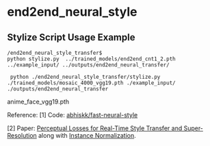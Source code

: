 # end2end_neural_style



## Stylize Script Usage Example
```
/end2end_neural_style_transfer$ 
python stylize.py  ../trained_models/end2end_cnt1_2.pth ../example_input/ ../outputs/end2end_neural_transfer/      

 python ./end2end_neural_style_transfer/stylize.py ./trained_models/mosaic_4000_vgg19.pth ./example_input/ ./outputs/end2end_neural_transfer 
```
anime_face_vgg19.pth


Reference: 
[1] Code: [abhiskk/fast-neural-style](https://github.com/abhiskk/fast-neural-style) 

[2] Paper: [Perceptual Losses for Real-Time Style Transfer and Super-Resolution](https://arxiv.org/abs/1603.08155) along with [Instance Normalization](https://arxiv.org/pdf/1607.08022.pdf).
